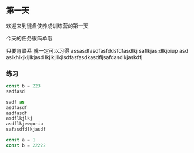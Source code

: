 ## 第一天

欢迎来到键盘侠养成训练营的第一天

今天的任务很简单哦

只要肯联系 就一定可以习得
assasdfasdfasfddsfdfasdlkj saflkjas;dlkjoiup asd aslkhlkjkljlkjasd lkjlkjllkjlsdfasfasdkasdfljsafdasdlkjaskdfj

### 练习

```js
const b = 223
sadfasd

sadf as
asdfasdf
asdfasdf
asdflkjlkj
asdflkjewqoriu
safasdfdlkjasdf

const a = 1
const b = 22222
```
